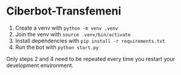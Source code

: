 # Ciberbot-Transfemeni

1. Create a venv with `python -m venv .venv`
2. Join the venv with `source .venv/bin/activate`
3. Install dependencies with `pip install -r requirements.txt`
4. Run the bot with `python start.py`

Only steps 2 and 4 need to be repeated every time you restart your development environment.
